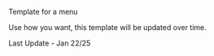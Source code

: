 Template for a menu 

Use how you want, this template will be updated over time.

Last Update - Jan 22/25


